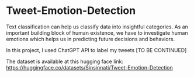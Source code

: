 # Tweet-Emotion-Detection
Text classification can help us classify data into insightful categories.
As an important building block of human existence, we have to investigate human emotions which helps us in predicting future decisions and behaviors.

In this project, I used ChatGPT API to label my tweets [TO BE CONTINUED]

The dataset is available at this hugging face link: https://huggingface.co/datasets/Sinsinnati/Tweet-Emotion-Detection
